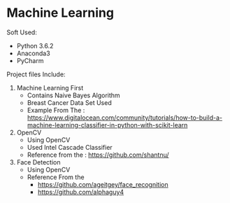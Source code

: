# Machine Learning

Soft Used:
* Python 3.6.2
* Anaconda3
* PyCharm

Project files Include:

1. Machine Learning First
    * Contains Naive Bayes Algorithm
    * Breast Cancer Data Set Used
    * Example From The :
      https://www.digitalocean.com/community/tutorials/how-to-build-a-machine-learning-classifier-in-python-with-scikit-learn
2. OpenCV
    * Using OpenCV
    * Used Intel Cascade Classifier
    * Reference from the :
        https://github.com/shantnu/
3. Face Detection
    * Using OpenCV
    * Reference From the 
        * https://github.com/ageitgey/face_recognition
        * https://github.com/alphaguy4